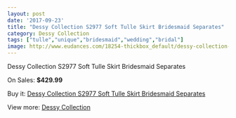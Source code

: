 ```yaml
---
layout: post
date: '2017-09-23'
title: "Dessy Collection S2977 Soft Tulle Skirt Bridesmaid Separates"
category: Dessy Collection
tags: ["tulle","unique","bridesmaid","wedding","bridal"]
image: http://www.eudances.com/18254-thickbox_default/dessy-collection-s2977-soft-tulle-skirt-bridesmaid-separates.jpg
---
```

Dessy Collection S2977 Soft Tulle Skirt Bridesmaid Separates

On Sales: **$429.99**
<a href="https://www.eudances.com/en/dessy-collection/5347-dessy-collection-s2977-soft-tulle-skirt-bridesmaid-separates.html"><amp-img layout="responsive" width="600" height="600" src="//www.eudances.com/18254-thickbox_default/dessy-collection-s2977-soft-tulle-skirt-bridesmaid-separates.jpg" alt="Dessy Collection S2977 Soft Tulle Skirt Bridesmaid Separates 0" /></a>
<a href="https://www.eudances.com/en/dessy-collection/5347-dessy-collection-s2977-soft-tulle-skirt-bridesmaid-separates.html"><amp-img layout="responsive" width="600" height="600" src="//www.eudances.com/18255-thickbox_default/dessy-collection-s2977-soft-tulle-skirt-bridesmaid-separates.jpg" alt="Dessy Collection S2977 Soft Tulle Skirt Bridesmaid Separates 1" /></a>

Buy it: [Dessy Collection S2977 Soft Tulle Skirt Bridesmaid Separates](https://www.eudances.com/en/dessy-collection/5347-dessy-collection-s2977-soft-tulle-skirt-bridesmaid-separates.html "Dessy Collection S2977 Soft Tulle Skirt Bridesmaid Separates")

View more: [Dessy Collection](https://www.eudances.com/en/60-Dessy-Collection "Dessy Collection")